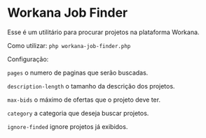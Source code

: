 # Workana Job Finder

Esse é um utilitário para procurar projetos na plataforma Workana.

Como utilizar:
`php workana-job-finder.php`

Configuração:

`pages` o numero de paginas que serão buscadas. 

`description-length` o tamanho da descrição dos projetos.

`max-bids` o máximo de ofertas que o projeto deve ter.  

`category` a categoria que deseja buscar projetos.

`ignore-finded` ignore projetos já exibidos.